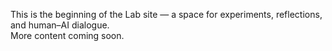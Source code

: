 This is the beginning of the Lab site — a space for experiments, reflections, and human–AI dialogue.  
More content coming soon.
